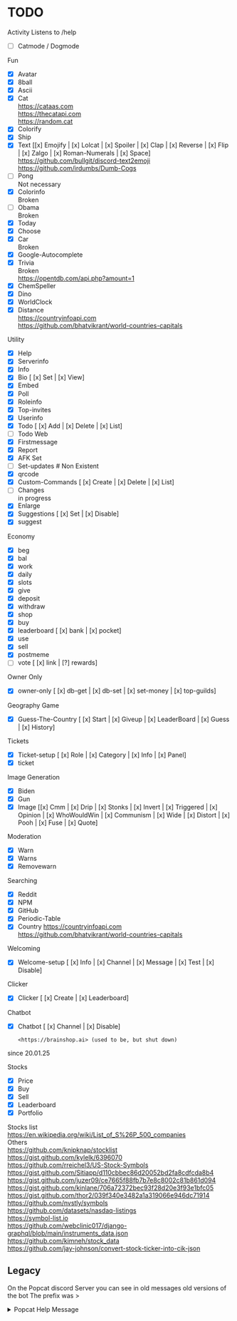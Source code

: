 # TODO

Activity Listens to /help

- [ ] Catmode / Dogmode

Fun

- [x] Avatar
- [x] 8ball
- [x] Ascii
- [x] Cat \
       <https://cataas.com> \
       <https://thecatapi.com> \
       <https://random.cat>
- [x] Colorify
- [x] Ship
- [x] Text [[x] Emojify | [x] Lolcat | [x] Spoiler | [x] Clap | [x] Reverse | [x] Flip | [x] Zalgo | [x] Roman-Numerals | [x] Space] \
       <https://github.com/bullgit/discord-text2emoji> \
       <https://github.com/irdumbs/Dumb-Cogs>
- [ ] Pong \
       Not necessary
- [x] Colorinfo \
       Broken
- [ ] Obama\
       Broken
- [x] Today
- [x] Choose
- [x] Car\
       Broken
- [x] Google-Autocomplete
- [x] Trivia \
       Broken \
       <https://opentdb.com/api.php?amount=1>
- [x] ChemSpeller
- [x] Dino
- [x] WorldClock
- [x] Distance \
       <https://countryinfoapi.com> \
       <https://github.com/bhatvikrant/world-countries-capitals>

Utility

- [x] Help
- [x] Serverinfo
- [x] Info
- [x] Bio [ [x] Set | [x] View]
- [x] Embed
- [x] Poll
- [x] Roleinfo
- [x] Top-invites
- [x] Userinfo
- [x] Todo [ [x] Add | [x] Delete | [x] List]
- [ ] Todo Web
- [x] Firstmessage
- [x] Report
- [x] AFK Set
- [ ] Set-updates # Non Existent
- [x] qrcode
- [x] Custom-Commands [ [x] Create | [x] Delete | [x] List]
- [ ] Changes \
       in progress
- [x] Enlarge
- [x] Suggestions [ [x] Set | [x] Disable]
- [x] suggest

Economy

- [x] beg
- [x] bal
- [x] work
- [x] daily
- [x] slots
- [x] give
- [x] deposit
- [x] withdraw
- [x] shop
- [x] buy
- [x] leaderboard [ [x] bank | [x] pocket]
- [x] use
- [x] sell
- [x] postmeme
- [ ] vote [ [x] link | [?] rewards]

Owner Only

- [x] owner-only [ [x] db-get | [x] db-set | [x] set-money | [x] top-guilds]

Geography Game

- [x] Guess-The-Country [ [x] Start | [x] Giveup | [x] LeaderBoard | [x] Guess | [x] History]

Tickets

- [x] Ticket-setup [ [x] Role | [x] Category | [x] Info | [x] Panel]
- [x] ticket

Image Generation

- [x] Biden
- [x] Gun
- [x] Image [[x] Cmm | [x] Drip | [x] Stonks | [x] Invert | [x] Triggered | [x] Opinion | [x] WhoWouldWin | [x] Communism | [x] Wide | [x] Distort | [x] Pooh | [x] Fuse | [x] Quote]

Moderation

- [x] Warn
- [x] Warns
- [x] Removewarn

Searching

- [x] Reddit
- [x] NPM
- [x] GitHub
- [x] Periodic-Table
- [x] Country
      <https://countryinfoapi.com>
      <https://github.com/bhatvikrant/world-countries-capitals>

Welcoming

- [x] Welcome-setup [ [x] Info | [x] Channel | [x] Message | [x] Test | [x] Disable]

Clicker

- [x] Clicker [ [x] Create | [x] Leaderboard]

Chatbot

- [x] Chatbot [ [x] Channel | [x] Disable]

      <https://brainshop.ai> (used to be, but shut down)

since 20.01.25

Stocks

- [x] Price
- [x] Buy
- [x] Sell
- [x] Leaderboard
- [x] Portfolio

Stocks list \
https://en.wikipedia.org/wiki/List_of_S%26P_500_companies \
Others \
https://github.com/knipknap/stocklist \
https://gist.github.com/kylelk/6396070 \
https://github.com/rreichel3/US-Stock-Symbols \
https://gist.github.com/Sitiapp/d110cbbec86d20052bd2fa8cdfcda8b4 \
https://gist.github.com/juzer09/ce7665f88fb7b7e8c8002c81b861d094 \
https://gist.github.com/kinlane/706a72372bec93f28d20e3f93e1bfc05 \
https://gist.github.com/thor2/039f340e3482a1a319066e946dc71914 \
https://github.com/nvstly/symbols \
https://github.com/datasets/nasdaq-listings \
https://symbol-list.io \
https://github.com/webclinic017/django-graphql/blob/main/instruments_data.json \
https://github.com/kimneh/stock_data \
https://github.com/jay-johnson/convert-stock-ticker-into-cik-json

## Legacy

On the Popcat discord Server you can see in old messages old versions of the bot
The prefix was >

<details>
  <summary>Popcat Help Message</summary>
  <div>
    <p>
      Pop Cat Bot Help \
      This is the command list for the Pop Cat bot. \
      Use the prefix > before each command's name!

      Server Count
      1310

      Command Count
      150

      Commands Used (Set on 7 April 2021)
      31492

      Fun
      Avatar, Say, Rps, 8ball, Rickroll, Gayrate, Emojify,
      Roast, Kill, Dm, TTT, Meme, Worldclock, Message, Weather,
      Translate ,Trivia, Clap, Doot, Spoiler, Usercount, Dadjoke,
      Zalgo, Textflip, Covid, QR, Firstmessage, Minesweeper, Doublestruck,
      Space, Sudo, Fact, Cat, Shower Thought, Fasttype, Obama

      Searching
      YouTube-Search, Google, Wiki, NPM, Playstore

      Ticketing
      Ticket-Setup, Ticket ticket topic, Close

      Currency
      Beg, Bal, Daily, Work, Crime, Dep, With, Shop,
      Buy [item], Use [item], Slots, Share, Profile,
      PostMeme, Fish, Sell

      Leveling
      Set rankchannel, Disable leveling, Leaderboard, Rank, Add-xp

      Music
      Clear-queue, Filter, Loop, Nowplaying, Pause, Play,
      Queue, Resume, Search, Shuffle, Skip, Stop, Volume,
      All-filters, Music [music command name]

      Utility
      Serverinfo, Memcount, Poll, Report, Credits, Afk,
      Nickname , Emojilist, Math, Position, Members, Info,
      Top-invites, Emojilist, Set suggestions, Disable suggestions,
      Suggest, Suggestions blacklist, Suggestions whitelist

      Image Generation
      Cmm, Rip, Stonks, Invert, Gay, Hitler, Triggered, Delete,
      Paint, Bed (mention needed), Wasted, Wanted, Trash, Clyde,
      Opinion (mention and text required), Jail, Quote, Comment,
      Biden, Trump, Truth, Couldread, Danger, Minecraft, Burn, China,
      Drake, Eject, Panik, Tweet, Buttons

      Chatbot
      To use the chatbot feature, just set a chatbot channel using >set-channel #channel

      Moderation
      Purge, Ban, Kick, Mute, Unmute, Whois, Slowmode, Snipe,
      Warn, Warns, Removewarn, Clearwarns, Steal, Role ID, RR (reaction roles)

      Misc
      Vibe, Popcat, Our cat, Dm, Vote

  </p>
  </div>
</details>
